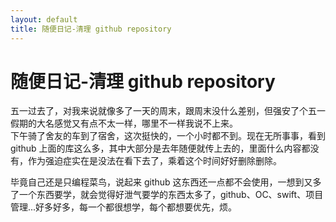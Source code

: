```yaml
---
layout: default
title: 随便日记-清理 github repository  
---  
```


# 随便日记-清理 github repository  

五一过去了，对我来说就像多了一天的周末，跟周末没什么差别，但强安了个五一假期的大名感觉又有点不太一样，哪里不一样我说不上来。  
下午骑了舍友的车到了宿舍，这次挺快的，一个小时都不到。现在无所事事，看到 github 上面的库这么多，其中大部分是去年随便就传上去的，里面什么内容都没有，作为强迫症实在是没法在看下去了，乘着这个时间好好删除删除。  

毕竟自己还是只编程菜鸟，说起来 github 这东西还一点都不会使用，一想到又多了一个东西要学，就会觉得好泄气要学的东西太多了，github、OC、swift、项目管理...好多好多，每一个都很想学，每个都想要优先，烦。  
